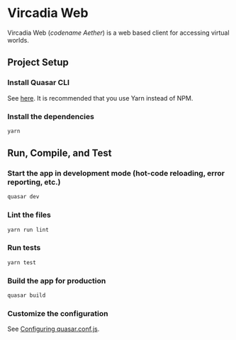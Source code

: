 # Vircadia Web

Vircadia Web (*codename Aether*) is a web based client for accessing virtual worlds.

## Project Setup

### Install Quasar CLI

See [here](https://next.quasar.dev/quasar-cli/installation). It is recommended that you use Yarn instead of NPM.

### Install the dependencies
```bash
yarn
```

## Run, Compile, and Test

### Start the app in development mode (hot-code reloading, error reporting, etc.)
```bash
quasar dev
```

### Lint the files
```bash
yarn run lint
```

### Run tests
```bash
yarn test
```

### Build the app for production
```bash
quasar build
```

### Customize the configuration
See [Configuring quasar.conf.js](https://v2.quasar.dev/quasar-cli/quasar-conf-js).
